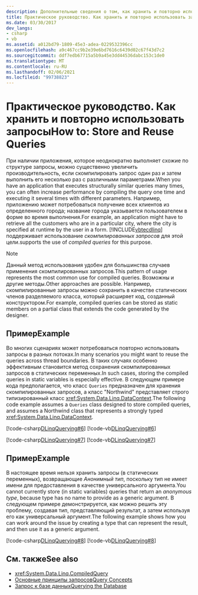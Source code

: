 ```yaml
---
description: Дополнительные сведения о том, как хранить и повторно использовать запросы.
title: Практическое руководство. Как хранить и повторно использовать запросы
ms.date: 03/30/2017
dev_langs:
- csharp
- vb
ms.assetid: a012bd79-1809-45e3-adea-0229532396cc
ms.openlocfilehash: a9c467cc9b2e39e6bd7616c6439d02c67f43d7c2
ms.sourcegitcommit: ddf7edb67715a5b9a45e3dd44536dabc153c1de0
ms.translationtype: MT
ms.contentlocale: ru-RU
ms.lasthandoff: 02/06/2021
ms.locfileid: "99738823"
---
```

# <a name="how-to-store-and-reuse-queries"></a><span data-ttu-id="1d674-103">Практическое руководство. Как хранить и повторно использовать запросы</span><span class="sxs-lookup"><span data-stu-id="1d674-103">How to: Store and Reuse Queries</span></span>

<span data-ttu-id="1d674-104">При наличии приложения, которое неоднократно выполняет схожие по структуре запросы, можно существенно увеличить производительность, если скомпилировать запрос один раз и затем выполнить его несколько раз с различными параметрами.</span><span class="sxs-lookup"><span data-stu-id="1d674-104">When you have an application that executes structurally similar queries many times, you can often increase performance by compiling the query one time and executing it several times with different parameters.</span></span> <span data-ttu-id="1d674-105">Например, приложению может потребоваться получение всех клиентов из определенного города; название города указывается пользователем в форме во время выполнения.</span><span class="sxs-lookup"><span data-stu-id="1d674-105">For example, an application might have to retrieve all the customers who are in a particular city, where the city is specified at runtime by the user in a form.</span></span> [!INCLUDE[vbtecdlinq](../../../../../../includes/vbtecdlinq-md.md)] <span data-ttu-id="1d674-106">поддерживает использование *скомпилированных запросов* для этой цели.</span><span class="sxs-lookup"><span data-stu-id="1d674-106">supports the use of *compiled queries* for this purpose.</span></span>  
  
> [!NOTE]
> <span data-ttu-id="1d674-107">Данный метод использования удобен для большинства случаев применения скомпилированных запросов.</span><span class="sxs-lookup"><span data-stu-id="1d674-107">This pattern of usage represents the most common use for compiled queries.</span></span> <span data-ttu-id="1d674-108">Возможны и другие методы.</span><span class="sxs-lookup"><span data-stu-id="1d674-108">Other approaches are possible.</span></span> <span data-ttu-id="1d674-109">Например, скомпилированные запросы можно сохранить в качестве статических членов разделяемого класса, который расширяет код, созданный конструктором.</span><span class="sxs-lookup"><span data-stu-id="1d674-109">For example, compiled queries can be stored as static members on a partial class that extends the code generated by the designer.</span></span>  
  
## <a name="example"></a><span data-ttu-id="1d674-110">Пример</span><span class="sxs-lookup"><span data-stu-id="1d674-110">Example</span></span>  

 <span data-ttu-id="1d674-111">Во многих сценариях может потребоваться повторно использовать запросы в разных потоках.</span><span class="sxs-lookup"><span data-stu-id="1d674-111">In many scenarios you might want to reuse the queries across thread boundaries.</span></span> <span data-ttu-id="1d674-112">В таких случаях особенно эффективным становится метод сохранения скомпилированных запросов в статических переменных.</span><span class="sxs-lookup"><span data-stu-id="1d674-112">In such cases, storing the compiled queries in static variables is especially effective.</span></span> <span data-ttu-id="1d674-113">В следующем примере кода предполагается, что класс `Queries` предназначен для хранения скомпилированных запросов, а класс "Northwind" представляет строго типизированный класс <xref:System.Data.Linq.DataContext>.</span><span class="sxs-lookup"><span data-stu-id="1d674-113">The following code example assumes a `Queries` class designed to store compiled queries, and assumes a Northwind class that represents a strongly typed <xref:System.Data.Linq.DataContext>.</span></span>  
  
 [!code-csharp[DLinqQuerying#6](../../../../../../samples/snippets/csharp/VS_Snippets_Data/DLinqQuerying/cs/Program.cs#6)]
 [!code-vb[DLinqQuerying#6](../../../../../../samples/snippets/visualbasic/VS_Snippets_Data/DLinqQuerying/vb/Module1.vb#6)]  
  
 [!code-csharp[DLinqQuerying#7](../../../../../../samples/snippets/csharp/VS_Snippets_Data/DLinqQuerying/cs/Program.cs#7)]
 [!code-vb[DLinqQuerying#7](../../../../../../samples/snippets/visualbasic/VS_Snippets_Data/DLinqQuerying/vb/Module1.vb#7)]  
  
## <a name="example"></a><span data-ttu-id="1d674-114">Пример</span><span class="sxs-lookup"><span data-stu-id="1d674-114">Example</span></span>  

 <span data-ttu-id="1d674-115">В настоящее время нельзя хранить запросы (в статических переменных), возвращающие *Анонимный тип*, поскольку тип не имеет имени для предоставления в качестве универсального аргумента.</span><span class="sxs-lookup"><span data-stu-id="1d674-115">You cannot currently store (in static variables) queries that return an *anonymous type*, because type has no name to provide as a generic argument.</span></span> <span data-ttu-id="1d674-116">В следующем примере демонстрируется, как можно решить эту проблему, создавая тип, представляющий результат, а затем используя его как универсальный аргумент.</span><span class="sxs-lookup"><span data-stu-id="1d674-116">The following example shows how you can work around the issue by creating a type that can represent the result, and then use it as a generic argument.</span></span>  
  
 [!code-csharp[DLinqQuerying#8](../../../../../../samples/snippets/csharp/VS_Snippets_Data/DLinqQuerying/cs/Program.cs#8)]
 [!code-vb[DLinqQuerying#8](../../../../../../samples/snippets/visualbasic/VS_Snippets_Data/DLinqQuerying/vb/Module1.vb#8)]  
  
## <a name="see-also"></a><span data-ttu-id="1d674-117">См. также</span><span class="sxs-lookup"><span data-stu-id="1d674-117">See also</span></span>

- <xref:System.Data.Linq.CompiledQuery>
- [<span data-ttu-id="1d674-118">Основные принципы запросов</span><span class="sxs-lookup"><span data-stu-id="1d674-118">Query Concepts</span></span>](query-concepts.md)
- [<span data-ttu-id="1d674-119">Запрос к базе данных</span><span class="sxs-lookup"><span data-stu-id="1d674-119">Querying the Database</span></span>](querying-the-database.md)
